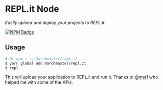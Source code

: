 # REPL.it Node

*Easily upload and deploy your projects to REPL.it.*

[![NPM Badge](https://img.shields.io/npm/v/@archmaster/repl.it.svg?colorB=red&style=flat-square)](https://npmjs.com/@archmaster/repl.it)

## Usage 

```bash
# Or npm i -g @archmaster/repl.it
$ yarn global add @archmaster/repl.it
$ repl
```

This will upload your application to REPL.it and run it. Thanks to [@mat1](https://repl.it/@mat1) who helped me with some of the APIs.
